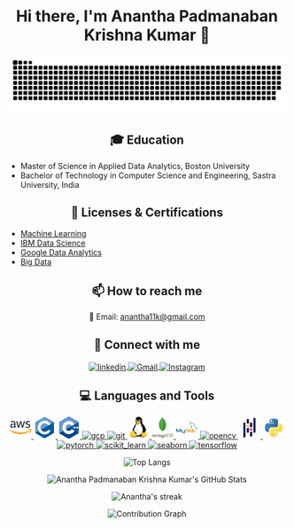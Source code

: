<h1 align="center">Hi there, I'm Anantha Padmanaban Krishna Kumar 👋</h1>

<p align="center">
  <a href="https://github.com/AnanthaPadmanaban-KrishnaKumar">
    <img align="center" src="https://github.com/1999AZZAR/1999AZZAR/blob/main/resources/img/grid-snake.svg" alt="snake game" />
  </a>
</p>

<h2 align="center">🎓 Education</h2>

- Master of Science in Applied Data Analytics, Boston University
- Bachelor of Technology in Computer Science and Engineering, Sastra University, India

<h2 align="center">📜 Licenses & Certifications</h2>

- [Machine Learning](https://www.coursera.org/account/accomplishments/certificate/CAHB8ZZ4ETU6) 
- [IBM Data Science](https://www.coursera.org/account/accomplishments/specialization/certificate/9U989P7SHPYD)
- [Google Data Analytics](https://www.coursera.org/account/accomplishments/specialization/certificate/DN7AK6FR844A)
- [Big Data](https://www.coursera.org/account/accomplishments/specialization/NQ5LRRTVKADH)

<h2 align="center">📫 How to reach me</h2>

<p align="center">
  📧 Email: <a href="mailto:anantha11k@gmail.com">anantha11k@gmail.com</a>
</p>

<h2 align="center">🔗 Connect with me</h2>

<p align="center">
  <a href="https://linkedin.com/in/anantha-padmanaban-krishna-kumar/" target="blank">
    <img align="center" src="assets/linkedin.svg" alt="linkedin" height="30" width="40" />
  </a>
  <a href="mailto:apadmanaban@gmail.com">
    <img align="center" src="assets/gmail.svg" alt="Gmail" height="30" width="40" />
  </a>
  <a href="https://www.instagram.com/pawan_1100_/">
    <img align="center" src="assets/instagram.svg" alt="Instagram" height="30" width="40" />
  </a>
</p>

<h2 align="center">💻 Languages and Tools</h2>

<p align="center">
  <!-- Your languages and tools here -->
  <a href="https://aws.amazon.com" target="_blank" rel="noreferrer">
    <img src="https://raw.githubusercontent.com/devicons/devicon/master/icons/amazonwebservices/amazonwebservices-original-wordmark.svg" alt="aws" width="40" height="40"/>
  </a>
  <a href="https://www.cprogramming.com/" target="_blank" rel="noreferrer">
    <img src="https://raw.githubusercontent.com/devicons/devicon/master/icons/c/c-original.svg" alt="c" width="40" height="40"/>
  </a>
  <a href="https://www.w3schools.com/cpp/" target="_blank" rel="noreferrer">
    <img src="https://raw.githubusercontent.com/devicons/devicon/master/icons/cplusplus/cplusplus-original.svg" alt="cplusplus" width="40" height="40"/>
  </a>
  <a href="https://cloud.google.com" target="_blank" rel="noreferrer">
    <img src="https://www.vectorlogo.zone/logos/google_cloud/google_cloud-icon.svg" alt="gcp" width="40" height="40"/>
  </a>
  <a href="https://git-scm.com/" target="_blank" rel="noreferrer">
    <img src="https://www.vectorlogo.zone/logos/git-scm/git-scm-icon.svg" alt="git" width="40" height="40"/>
  </a>
  <a href="https://www.linux.org/" target="_blank" rel="noreferrer">
    <img src="https://raw.githubusercontent.com/devicons/devicon/master/icons/linux/linux-original.svg" alt="linux" width="40" height="40"/>
  </a>
  <a href="https://www.mongodb.com/" target="_blank" rel="noreferrer">
    <img src="https://raw.githubusercontent.com/devicons/devicon/master/icons/mongodb/mongodb-original-wordmark.svg" alt="mongodb" width="40" height="40"/>
  </a>
  <a href="https://www.mysql.com/" target="_blank" rel="noreferrer">
    <img src="https://raw.githubusercontent.com/devicons/devicon/master/icons/mysql/mysql-original-wordmark.svg" alt="mysql" width="40" height="40"/>
  </a>
  <a href="https://opencv.org/" target="_blank" rel="noreferrer">
    <img src="https://www.vectorlogo.zone/logos/opencv/opencv-icon.svg" alt="opencv" width="40" height="40"/>
  </a>
  <a href="https://pandas.pydata.org/" target="_blank" rel="noreferrer">
    <img src="https://raw.githubusercontent.com/devicons/devicon/2ae2a900d2f041da66e950e4d48052658d850630/icons/pandas/pandas-original.svg" alt="pandas" width="40" height="40"/>
  </a>
  <a href="https://www.python.org" target="_blank" rel="noreferrer">
    <img src="https://raw.githubusercontent.com/devicons/devicon/master/icons/python/python-original.svg" alt="python" width="40" height="40"/>
  </a>
  <a href="https://pytorch.org/" target="_blank" rel="noreferrer">
    <img src="https://www.vectorlogo.zone/logos/pytorch/pytorch-icon.svg" alt="pytorch" width="40" height="40"/>
  </a>
  <a href="https://scikit-learn.org/" target="_blank" rel="noreferrer">
    <img src="https://upload.wikimedia.org/wikipedia/commons/0/05/Scikit_learn_logo_small.svg" alt="scikit_learn" width="40" height="40"/>
  </a>
  <a href="https://seaborn.pydata.org/" target="_blank" rel="noreferrer">
    <img src="https://seaborn.pydata.org/_images/logo-mark-lightbg.svg" alt="seaborn" width="40" height="40"/>
  </a>
  <a href="https://www.tensorflow.org" target="_blank" rel="noreferrer">
    <img src="https://www.vectorlogo.zone/logos/tensorflow/tensorflow-icon.svg" alt="tensorflow" width="40" height="40"/>
  </a>
</p>

<p align="center">
  <img src="https://github-readme-stats.vercel.app/api/top-langs/?username=ananthapadmanaban-krishnakumar&layout=compact" alt="Top Langs" />
</p>

<p align="center">
  <img src="https://github-readme-stats.vercel.app/api?username=ananthapadmanaban-krishnakumar&show_icons=true" alt="Anantha Padmanaban Krishna Kumar's GitHub Stats" />
</p>

<p align="center">
  <img src="https://github-readme-streak-stats.herokuapp.com/?user=ananthapadmanaban-krishnakumar" alt="Anantha's streak" />
</p>

<p align="center">
  <img src="https://activity-graph.herokuapp.com/graph?username=ananthapadmanaban-krishnakumar&theme=react-dark" alt="Contribution Graph" />
</p>
